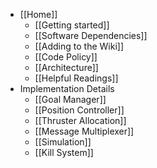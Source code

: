 * [[Home]]
    * [[Getting started]]
    * [[Software Dependencies]]
    * [[Adding to the Wiki]]
    * [[Code Policy]]
    * [[Architecture]]
    * [[Helpful Readings]]
* Implementation Details
    * [[Goal Manager]]
    * [[Position Controller]]
    * [[Thruster Allocation]]
    * [[Message Multiplexer]]
    * [[Simulation]]
    * [[Kill System]]


